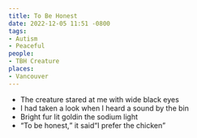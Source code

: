```yaml
---
title: To Be Honest
date: 2022-12-05 11:51 -0800
tags:
- Autism
- Peaceful
people:
- TBH Creature
places:
- Vancouver
---
```


- The creature stared at me with wide black eyes
- I had taken a look when I heard a sound by the bin
- Bright fur lit gold<Caesura />in the sodium light
- <q>To be honest,</q> it said<Caesura /><q>I prefer the chicken</q>
